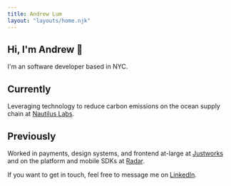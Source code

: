 ```yaml
---
title: Andrew Lum
layout: "layouts/home.njk"
---
```


<section class="title-section">
  <h1 class="animate-fade-up">Hi, I'm Andrew <span class="animate-wave animate-delay--2">&#128075;</span></h1>
  <p class="tagline animate-fade-up animate-delay">I'm an software developer based in NYC.</p>
</section>
<section class="about-row">
  <h2 class="section-header header-2">Currently</h2>
  <p>Leveraging technology to reduce carbon emissions on the ocean supply chain at <a class="fancy-link" href="https://nautiluslabs.com/">Nautilus Labs</a>.</p>
</section>
<section class="about-row">
  <h2 class="section-header header-2">Previously</h2>
  <p>
    Worked in payments, design systems, and frontend at-large at <a class="fancy-link" href="https://www.justworks.com/">Justworks</a> and on the platform and mobile SDKs at <a class="fancy-link" href="https://radar.com/">Radar</a>.
  </p>
  <p>
    If you want to get in touch, feel free to message me on <a class="fancy-link" href="https://www.linkedin.com/in/andlum/">LinkedIn</a>.
  </p>
</section>
